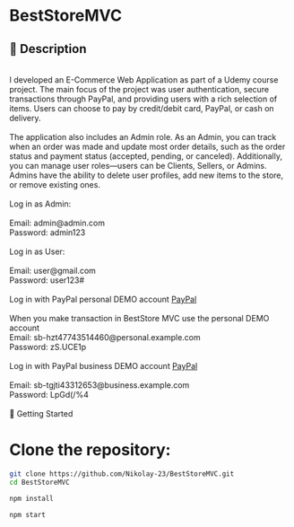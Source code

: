 # BestStoreMVC

## 📝 Description
<br>
I developed an E-Commerce Web Application as part of a Udemy course project. The main focus of the project was user authentication, secure transactions through PayPal, and providing users with a rich selection of items. Users can choose to pay by credit/debit card, PayPal, or cash on delivery.
<br>
<br>
The application also includes an Admin role. As an Admin, you can track when an order was made and update most order details, such as the order status and payment status (accepted, pending, or canceled). Additionally, you can manage user roles—users can be Clients, Sellers, or Admins. Admins have the ability to delete user profiles, add new items to the store, or remove existing ones.
<br>
<br>
Log in as Admin: 
<br>
<br>
Email: admin@admin.com
<br>
Password: admin123
<br>
<br>
Log in as User:
<br>
<br>
Email: user@gmail.com
<br>
Password: user123#
<br>
<br>
Log in with PayPal personal DEMO account <a href="https://www.sandbox.paypal.com/us/home">PayPal</a>
<br>
<br>
When you make transaction in BestStore MVC use the personal DEMO account 
<br>
Email: sb-hzt47743514460@personal.example.com
<br>
Password: zS.UCE1p
<br>
<br>
Log in with PayPal business DEMO account <a href="https://www.sandbox.paypal.com/us/home">PayPal</a>
<br>
<br>
Email: sb-tgjti43312653@business.example.com
<br>
Password: LpGd(/%4
<br>
<br>
🚀 Getting Started

# Clone the repository:
```bash
git clone https://github.com/Nikolay-23/BestStoreMVC.git
cd BestStoreMVC

npm install

npm start
